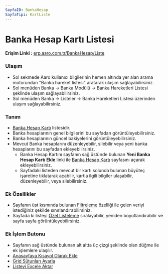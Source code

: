 ```yaml
---
SayfaID: BankaHesap
SayfaTipi: KartListe
---
```


# Banka Hesap Kartı Listesi

**Erişim Linki :** [erp.aaro.com.tr/BankaHesap/Liste](erp.aaro.com.tr/BankaHesap/Liste)

### Ulaşım 

- Sol sekmede Aaro kullanıcı bilgilerinin hemen altında yer alan arama motorundan "Banka hareket listesi" aratarak ulaşım sağlayabilirsiniz.
- Sol menüden Banka -> Banka Modülü -> Banka Hareketleri Listesi şeklinde ulaşım sağlayabilirsiniz. 
- Sol menüden Banka -> Listeler -> Banka Hareketleri Listesi üzerinden ulaşım sağlayabilirsiniz.

### Tanım 

- [Banka Hesap Kartı](../Banka/BankaHesapKarti.md) listesidir.
- Banka hesaplarının genel bilgilerini bu sayfadan görüntüleyebilirsiniz. 
- Banka hesaplarının güncel bakiyelerini görüntüleyebilirsiniz.
- Mevcut Banka hesaplarını düzenleyebilir, silebilir veya yeni banka hesaplarını bu sayfadan ekleyebilirsiniz.
    - Banka Hesap Kartını sayfanın sağ üstünde bulunan **Yeni Banka Hesap Kartı Ekle** linki ile [Banka Hesap Kartı](../Banka/BankaHesapKarti.md) sayfasını açarak ekleyebilirsiniz.
	- Sayfadaki listeden mevcut bir kartı solunda bulunan büyüteç işaretine tıklatarak açabilir, kartla ilgili bilgiler ulaşabilir, düzenleyebilir, veya silebilirsiniz.
	
### Ek Özellikler 

- Sayfanın üst kısmında bulunan [Filtreleme](../TemelOzellikler/SayfaKisitlari.md) özelliği ile gelen veriyi istediğiniz şekilde sınırlandırabilirsiniz.
- Sayfada ki listeyi [Özel Listeleme](../TemelOzellikler/ListeNesnesi.md) sıralayabilir, yeniden boyutlandırabilir ve sayfa sayfa görüntüleyebilirsiniz.


### Ek İşlem Butonu

- Sayfanın sağ üstünde bulunan alt altta üç çizgi şeklinde olan düğme ile ek işlemlere ulaşılır.
- [Anasayfaya Kısayol Olarak Ekle](../TemelOzellikler/KisaYollaraEkleme.md)
- [Grid Sütunları Ayarla](../TemelOzellikler/GridSutunAyarlari.md)
- [Listeyi Excele Aktar](../TemelOzellikler/ListeyiExceleAktar.md)



